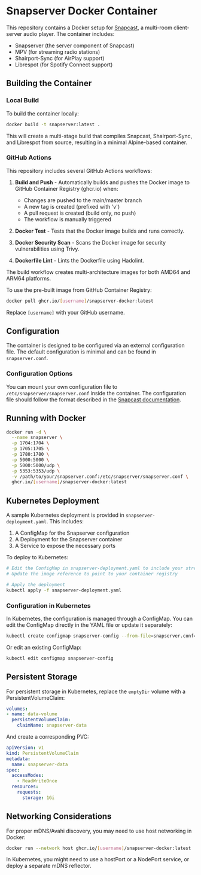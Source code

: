 # Snapserver Docker Container

This repository contains a Docker setup for [Snapcast](https://github.com/badaix/snapcast), a multi-room client-server audio player. The container includes:

- Snapserver (the server component of Snapcast)
- MPV (for streaming radio stations)
- Shairport-Sync (for AirPlay support)
- Librespot (for Spotify Connect support)

## Building the Container

### Local Build

To build the container locally:

```bash
docker build -t snapserver:latest .
```

This will create a multi-stage build that compiles Snapcast, Shairport-Sync, and Librespot from source, resulting in a minimal Alpine-based container.

### GitHub Actions

This repository includes several GitHub Actions workflows:

1. **Build and Push** - Automatically builds and pushes the Docker image to GitHub Container Registry (ghcr.io) when:
   - Changes are pushed to the main/master branch
   - A new tag is created (prefixed with 'v')
   - A pull request is created (build only, no push)
   - The workflow is manually triggered

2. **Docker Test** - Tests that the Docker image builds and runs correctly.

3. **Docker Security Scan** - Scans the Docker image for security vulnerabilities using Trivy.

4. **Dockerfile Lint** - Lints the Dockerfile using Hadolint.

The build workflow creates multi-architecture images for both AMD64 and ARM64 platforms.

To use the pre-built image from GitHub Container Registry:

```bash
docker pull ghcr.io/[username]/snapserver-docker:latest
```

Replace `[username]` with your GitHub username.

## Configuration

The container is designed to be configured via an external configuration file. The default configuration is minimal and can be found in `snapserver.conf`.

### Configuration Options

You can mount your own configuration file to `/etc/snapserver/snapserver.conf` inside the container. The configuration file should follow the format described in the [Snapcast documentation](https://github.com/badaix/snapcast/blob/master/doc/configuration.md).

## Running with Docker

```bash
docker run -d \
  --name snapserver \
  -p 1704:1704 \
  -p 1705:1705 \
  -p 1780:1780 \
  -p 5000:5000 \
  -p 5000:5000/udp \
  -p 5353:5353/udp \
  -v /path/to/your/snapserver.conf:/etc/snapserver/snapserver.conf \
  ghcr.io/[username]/snapserver-docker:latest
```

## Kubernetes Deployment

A sample Kubernetes deployment is provided in `snapserver-deployment.yaml`. This includes:

1. A ConfigMap for the Snapserver configuration
2. A Deployment for the Snapserver container
3. A Service to expose the necessary ports

To deploy to Kubernetes:

```bash
# Edit the ConfigMap in snapserver-deployment.yaml to include your stream configuration
# Update the image reference to point to your container registry

# Apply the deployment
kubectl apply -f snapserver-deployment.yaml
```

### Configuration in Kubernetes

In Kubernetes, the configuration is managed through a ConfigMap. You can edit the ConfigMap directly in the YAML file or update it separately:

```bash
kubectl create configmap snapserver-config --from-file=snapserver.conf=./your-config.conf
```

Or edit an existing ConfigMap:

```bash
kubectl edit configmap snapserver-config
```

## Persistent Storage

For persistent storage in Kubernetes, replace the `emptyDir` volume with a PersistentVolumeClaim:

```yaml
volumes:
- name: data-volume
  persistentVolumeClaim:
    claimName: snapserver-data
```

And create a corresponding PVC:

```yaml
apiVersion: v1
kind: PersistentVolumeClaim
metadata:
  name: snapserver-data
spec:
  accessModes:
    - ReadWriteOnce
  resources:
    requests:
      storage: 1Gi
```

## Networking Considerations

For proper mDNS/Avahi discovery, you may need to use host networking in Docker:

```bash
docker run --network host ghcr.io/[username]/snapserver-docker:latest
```

In Kubernetes, you might need to use a hostPort or a NodePort service, or deploy a separate mDNS reflector. 